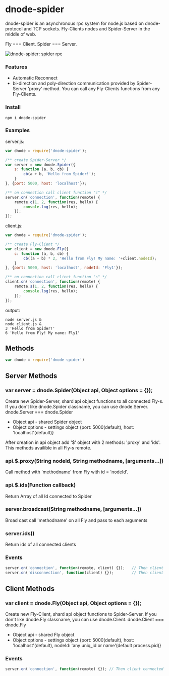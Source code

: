 # dnode-spider

dnode-spider is an asynchronous rpc system for node.js based on dnode-protocol and TCP sockets.
Fly-Clients nodes and Spider-Server in the middle of web.

Fly === Client.
Spider === Server.

![dnode-spider: spider rpc](http://s17.postimg.org/5gwmy1a4v/dnode_spider.jpg)

### Features
* Automatic Reconnect
* bi-direction and poly-direction communication provided by Spider-Server 'proxy' method. You can call any Fly-Clients functions from any Fly-Clients.

### Install

```
npm i dnode-spider
```

### Examples

server.js:

``` js
var dnode = require('dnode-spider');

/** create Spider-Server */
var server = new dnode.Spider({
    s: function (a, b, cb) {
        cb(a + b, 'Hello from Spider!');
    }
}, {port: 5000, host: 'localhost'});

/** on connection call client function "c" */
server.on('connection', function(remote) {
	remote.c(1, 2, function(res, hello) {
		console.log(res, hello);
	});
});

```

client.js:

``` js
var dnode = require('dnode-spider');

/** create Fly-Client */
var client = new dnode.Fly({
    c: function (a, b, cb) {
        cb((a + b) * 2, 'Hello from Fly! My name: '+client.nodeId);
    }
}, {port: 5000, host: 'localhost', nodeId: 'Fly1'});

/** on connection call client function "s" */
client.on('connection', function(remote) {
	remote.s(1, 2, function(res, hello) {
		console.log(res, hello);
	});
});

```

output:
```
node server.js &
node client.js &
3 'Hello from Spider!'
6 'Hello from Fly! My name: Fly1'
```

## Methods

``` js
var dnode = require('dnode-spider')
```

## Server Methods

### var server = dnode.Spider(Object api, Object options = {});

Create new Spider-Server, shard api object functions to all connected Fly-s.
If you don't like dnode.Spider classname, you can use dnode.Server.
dnode.Server === dnode.Spider

* Object api - shared Spider object
* Object options - settings object {port: 5000(default), host: 'localhost'(default)}

After creation in api object add '$' object with 2 methods: 'proxy' and 'ids'. This methods availible in all Fly-s remote.

### api.$.proxy(String nodeId, String methodname, [arguments...])

Call method with 'methodname' from Fly with id = 'nodeId'.

### api.$.ids(Function callback)

Return Array of all Id connected to Spider

### server.broadcast(String methodname, [arguments...])

Broad cast call 'methodname' on all Fly and pass to each arguments

### server.ids()

Return ids of all connected clients

### Events

``` js
server.on('connection', function(remote, client) {});	// Then client connected to server and ready
server.on('disconnection', function(client) {});		// Then client disconnected
```

## Client Methods

### var client = dnode.Fly(Object api, Object options = {});

Create new Fly-Client, shard api object functions to Spider-Server.
If you don't like dnode.Fly classname, you can use dnode.Client.
dnode.Client === dnode.Fly

* Object api - shared Fly object
* Object options - settings object {port: 5000(default), host: 'localhost'(default), nodeId: 'any uniq_id or name'(default process.pid)}

### Events

``` js
server.on('connection', function(remote) {}); // Then client connected to server and ready
```
